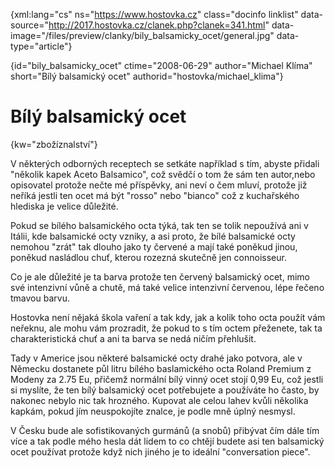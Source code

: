
{xml:lang="cs" ns="https://www.hostovka.cz" class="docinfo linklist" data-source="http://2017.hostovka.cz/clanek.php?clanek=341.html" data-image="/files/preview/clanky/bily\_balsamicky\_ocet/general.jpg" data-type="article"}

{id="bily\_balsamicky\_ocet" ctime="2008-06-29" author="Michael Klíma" short="Bílý balsamický ocet" authorid="hostovka/michael_klima"}

# Bílý balsamický ocet

<!-- generated attribute kw by user_udpatekw.sh on 2019-03-13, do not edit -->

{kw="zbožíznalství"}

V některých odborných receptech se setkáte například s tím, abyste přidali "několik kapek Aceto Balsamico", což svědčí o tom že sám ten autor,nebo opisovatel protože nečte mé příspěvky, ani neví o čem mluví, protože již neříká jestli ten ocet má být "rosso" nebo "bianco" což z kuchařského hlediska je velice důležité.

Pokud se bílého balsamického octa týká, tak ten se tolik nepoužívá ani v Itálii, kde balsamické octy vzniky, a asi proto, že bílé balsamické octy nemohou "zrát" tak dlouho jako ty červené a mají také poněkud jinou, poněkud nasládlou chuť, kterou rozezná skutečně jen connoisseur.

Co je ale důležité je ta barva protože ten červený balsamický ocet, mimo své intenzivní vůně a chutě, má také velice intenzivní červenou, lépe řečeno tmavou barvu.

Hostovka není nějaká škola vaření a tak kdy, jak a kolik toho octa použít vám neřeknu, ale mohu vám prozradit, že pokud to s tím octem přeženete, tak ta charakteristická chuť a ani ta barva se nedá ničím přehlušit.

Tady v Americe jsou některé balsamické octy drahé jako potvora, ale v Německu dostanete půl litru bílého baslamického octa Roland Premium z Modeny za 2.75 Eu, přičemž normální bílý vinný ocet stojí 0,99 Eu, což jestli si myslíte, že ten bílý balsamický ocet potřebujete a používáte ho často, by nakonec nebylo nic tak hrozného. Kupovat ale celou lahev kvůli několika kapkám, pokud jím neuspokojíte znalce, je podle mně úplný nesmysl.

V Česku bude ale sofistikovaných gurmánů (a snobů) přibývat čím dále tím více a tak podle mého hesla dát lidem to co chtějí budete asi ten balsamický ocet používat protože když nich jiného je to ideální "conversation piece".

